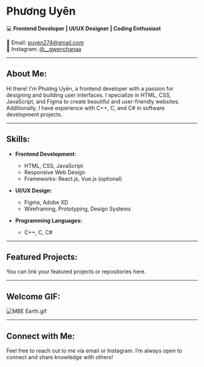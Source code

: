 # Phương Uyên
💻 **Frontend Developer | UI/UX Designer | Coding Enthusiast**  

📧 Email: [puyen274@gmail.com](mailto:puyen274@gmail.com)  
📸 Instagram: [@__gwenchanaa](https://www.instagram.com/__.gwenchanaa/)  

---

## About Me:
Hi there! I'm Phương Uyên, a frontend developer with a passion for designing and building user interfaces. I specialize in HTML, CSS, JavaScript, and Figma to create beautiful and user-friendly websites. Additionally, I have experience with C++, C, and C# in software development projects.

---

## Skills:

- **Frontend Development:**
  - HTML, CSS, JavaScript
  - Responsive Web Design
  - Frameworks: React.js, Vue.js (optional)

- **UI/UX Design:**
  - Figma, Adobe XD
  - Wireframing, Prototyping, Design Systems

- **Programming Languages:**
  - C++, C, C#

---

## Featured Projects:
You can link your featured projects or repositories here.

---

## Welcome GIF:
![MBE Earth.gif](https://github.com/[your-username]/[your-repository-name]/blob/main/MBE%20Earth.gif)

---

## Connect with Me:
Feel free to reach out to me via email or Instagram. I’m always open to connect and share knowledge with others!
